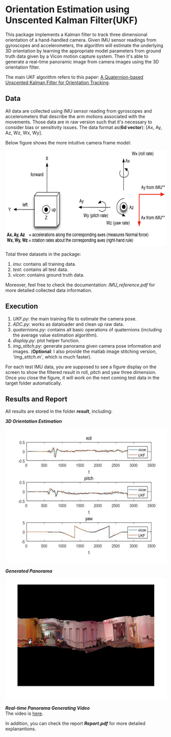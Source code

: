 # Orientation Estimation using Unscented Kalman Filter(UKF)

This package implements a Kalman filter to track three dimensional orientation of a hand-handled camera. Given IMU sensor readings from gyroscopes and accelerometers, the algorithm will estimate the underlying 3D orientation by learning the appropriate model parameters from ground truth data given by a Vicon motion capture system. Then it's able to generate a real-time panoramic image from camera images using the 3D orientation filter.       

The main UKF algorithm refers to this paper: [A Quaternion-based Unscented Kalman Filter for Orientation Tracking](http://ieeexplore.ieee.org/stamp/stamp.jsp?arnumber=1257247).



Data
-----
All data are collected using IMU sensor reading from gyroscopes and accelerometers that describe the arm motions associated with the movements. Those data are in raw version such that it's necessary to consider bias or sensitivity issues. The data format as(**6d vector**): [Ax, Ay, Az, Wz, Wx, Wy].      

Below figure shows the more intuitive camera frame model:     
<div align=center>
  <img width="600" height="300" src="./frame.png", alt="camera frame"/>
</div>      

Total three datasets in the package:     
1. _imu_: contains all training data.
2. _test_: contains all test data.
3. _vicon_: contains ground truth data.        

Moreover, feel free to check the documentation: _IMU_reference.pdf_ for more detailed collected data information.     

Execution
---------
1. _UKF.py_: the main training file to estimate the camera pose.
2. _ADC.py_: works as dataloader and clean up raw data.
3. _quaternions.py_: contains all basic operations of quaternions (including the average value estimation algorithm).
4. _display.py_: plot helper function.
5. _img_stitch.py_: generate panorama given camera pose information and images. (**Optional**: I also provide the matlab image stitching version, _'img_stitch.m'_, which is much faster).         


For each test IMU data, you are supposed to see a figure display on the screen to show the filtered result in roll, pitch and yaw three dimension. Once you close the figure, it will work on the next coming test data in the target folder automatically. 


Results and Report
-------
All results are stored in the folder **_result_**, including:

**_3D Orientation Estimation_**
<div align=center>
  <img width="560" height="420" src="./result/ori_est.jpg", alt="rpy"/>
</div>

**_Generated Panorama_** 
<div align=center>
   <img width="650" height="380" src="./result/panorama.jpg", alt="panorama"/>
</div>

**_Real-time Panorama Generating Video_**         
The video is [here](https://drive.google.com/open?id=0B-YfsvV6PlJRaEtVb0pjTnNSaE0).



In addition, you can check the report **_Report.pdf_** for more detailed explanantions.
